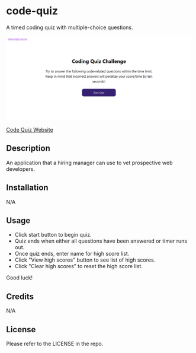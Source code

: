 # code-quiz
A timed coding quiz with multiple-choice questions.

<img src="./assets/images/Capture.PNG" alt="Image of a code quiz website" width=500px> 

[Code Quiz Website](https://kevinchogan.github.io/code-quiz/)

## Description

An application that a hiring manager can use to vet prospective web developers.

## Installation

N/A

## Usage

* Click start button to begin quiz.
* Quiz ends when either all questions have been answered or timer runs out.
* Once quiz ends, enter name for high score list.
* Click "View high scores" button to see list of high scores.
* Click "Clear high scores" to reset the high score list.

Good luck!

## Credits

N/A

## License

Please refer to the LICENSE in the repo.
